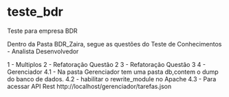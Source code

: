 # teste_bdr
Teste para empresa BDR

Dentro da Pasta BDR_Zaira, segue as questões do Teste de Conhecimentos - Analista Desenvolvedor

1 - Multiplos
2 - Refatoração Questão 2
3 - Refatoração Questão 3
4 - Gerenciador
  4.1 - Na pasta Gerenciador tem uma pasta db,contem o dump do banco de dados.
  4.2 - habilitar o rewrite_module no Apache
  4.3 - Para acessar API Rest http://localhost/gerenciador/tarefas.json



